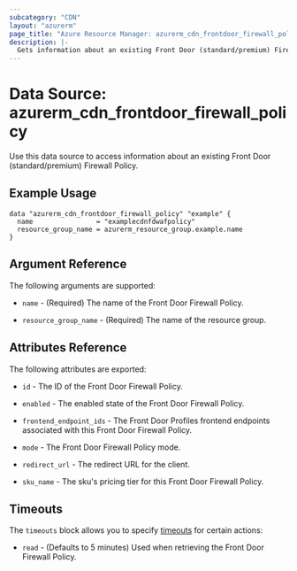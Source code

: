 ```yaml
---
subcategory: "CDN"
layout: "azurerm"
page_title: "Azure Resource Manager: azurerm_cdn_frontdoor_firewall_policy"
description: |-
  Gets information about an existing Front Door (standard/premium) Firewall Policy.
---
```


# Data Source: azurerm_cdn_frontdoor_firewall_policy

Use this data source to access information about an existing Front Door (standard/premium) Firewall Policy.

## Example Usage

```hcl
data "azurerm_cdn_frontdoor_firewall_policy" "example" {
  name                = "examplecdnfdwafpolicy"
  resource_group_name = azurerm_resource_group.example.name
}
```

## Argument Reference

The following arguments are supported:

* `name` - (Required) The name of the Front Door Firewall Policy.

* `resource_group_name` - (Required) The name of the resource group.

## Attributes Reference

The following attributes are exported:

* `id` - The ID of the Front Door Firewall Policy.

* `enabled` - The enabled state of the Front Door Firewall Policy.

* `frontend_endpoint_ids` - The Front Door Profiles frontend endpoints associated with this Front Door Firewall Policy.

* `mode` - The Front Door Firewall Policy mode.

* `redirect_url` - The redirect URL for the client.

* `sku_name` - The sku's pricing tier for this Front Door Firewall Policy.

## Timeouts

The `timeouts` block allows you to specify [timeouts](https://www.terraform.io/docs/configuration/resources.html#timeouts) for certain actions:

* `read` - (Defaults to 5 minutes) Used when retrieving the Front Door Firewall Policy.
